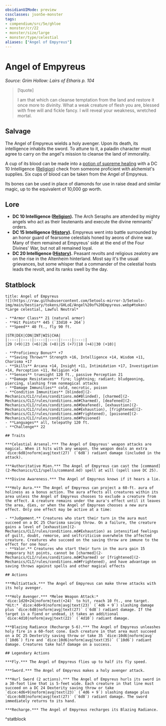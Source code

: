 ```yaml
---
obsidianUIMode: preview
cssclasses: json5e-monster
tags:
- compendium/src/5e/ghloe
- monster/cr/22
- monster/size/large
- monster/type/celestial
aliases: ["Angel of Empyreus"]
---
```

# Angel of Empyreus
*Source: Grim Hollow: Lairs of Etharis p. 104*  

> [!quote]  
> 
> I am that which can cleanse temptation from the land and restore it once more to divinity. What a weak creature of flesh you are, blessed with free will and fickle fancy. I will reveal your weakness, wretched mortal.

## Salvage

The Angel of Empyreus wields a holy avenger. Upon its death, its intelligence inhabits the sword. To attune to it, a paladin character must agree to carry on the angel's mission to cleanse the land of immorality.

A cup of its blood can be made into a [potion of supreme healing](2-Mechanics/CLI/items/potion-of-supreme-healing.md) with a DC 10 Intelligence ([Religion](2-Mechanics/CLI/rules/skills.md#Religion)) check from someone proficient with alchemist's supplies. Six cups of blood can be taken from the Angel of Empyreus.

Its bones can be used in place of diamonds for use in raise dead and similar magic, up to the equivalent of 10,000 gp worth.

## Lore

- **DC 10 Intelligence ([Religion](2-Mechanics/CLI/rules/skills.md#Religion)).** The Arch Seraphs are attended by mighty angels who act as their lieutenants and execute the divine remnants' orders.  
- **DC 15 Intelligence ([History](2-Mechanics/CLI/rules/skills.md#History)).** Empyreus went into battle surrounded by an honor guard of fearsome celestials honed by aeons of divine war. Many of them remained at Empyreus' side at the end of the Four Divines' War, but not all remained loyal.  
- **DC 20 Intelligence ([History](2-Mechanics/CLI/rules/skills.md#History)).** Peasant revolts and religious zealotry are on the rise in the Altenheim hinterland. Most say it's the usual grievances, but some whisper that a commander of the celestial hosts leads the revolt, and its ranks swell by the day.  

## Statblock

```ad-statblock
title: Angel of Empyreus
![](https://raw.githubusercontent.com/5etools-mirror-3/5etools-img/main/bestiary/tokens/GHLoE/Angel%20of%20Empyreus.webp#token)
*Large celestial, Lawful Neutral*

- **Armor Class** 21 (natural armor)
- **Hit Points** 445 (`33d10 + 264`)
- **Speed** 40 ft., fly 90 ft.

|STR|DEX|CON|INT|WIS|CHA|
|:---:|:---:|:---:|:---:|:---:|:---:|
|29 (+9)|23 (+6)|26 (+8)|25 (+7)|18 (+4)|30 (+10)|

- **Proficiency Bonus** +7
- **Saving Throws** Strength +16, Intelligence +14, Wisdom +11, Charisma +17
- **Skills** Arcana +14, Insight +11, Intimidation +17, Investigation +14, Perception +11, Religion +14
- **Senses** truesight 120 ft., passive Perception 21
- **Damage Resistances** fire; lightning; radiant; bludgeoning, piercing, slashing from nonmagical attacks
- **Damage Immunities** cold, necrotic, poison
- **Condition Immunities** [blinded](2-Mechanics/CLI/rules/conditions.md#Blinded), [charmed](2-Mechanics/CLI/rules/conditions.md#Charmed), [deafened](2-Mechanics/CLI/rules/conditions.md#Deafened), [exhaustion](2-Mechanics/CLI/rules/conditions.md#Exhaustion), [frightened](2-Mechanics/CLI/rules/conditions.md#Frightened), [poisoned](2-Mechanics/CLI/rules/conditions.md#Poisoned)
- **Languages** all, telepathy 120 ft.
- **Challenge** 22

## Traits

***Celestial Arsenal.*** The Angel of Empyreus' weapon attacks are magical. When it hits with any weapon, the weapon deals an extra `dice:6d8|noform|avg|text(27)` (`6d8`) radiant damage (included in the attack).

***Authoritative Mien.*** The Angel of Empyreus can cast the [command](2-Mechanics/CLI/spells/command.md) spell at will (spell save DC 25).

***Divine Awareness.*** The Angel of Empyreus knows if it hears a lie.

***Holy Aura.*** The Angel of Empyreus can project a 60-ft. aura of holiness as a bonus action. The aura affects all creatures within its area unless the Angel of Empyreus chooses to exclude a creature from the effect. A creature remains under the aura's effect until it leaves the area, dies, or when the Angel of Empyrean chooses a new aura effect. Only one effect may be active at a time:

- **Judgement.** Creatures who start their turn in the aura must succeed on a DC 25 Charisma saving throw. On a failure, the creature gains a level of [exhaustion](2-Mechanics/CLI/rules/conditions.md#Exhaustion) as intensified feelings of guilt, doubt, remorse, and selfcriticism overwhelm the affected creature. Creatures who succeed on the saving throw are immune to the effect for one hour.  
- **Valor.** Creatures who start their turn in the aura gain 15 temporary hit points, cannot be [charmed](2-Mechanics/CLI/rules/conditions.md#Charmed) or [frightened](2-Mechanics/CLI/rules/conditions.md#Frightened), and have advantage on saving throws against spells and other magical effects  

## Actions

***Multiattack.*** The Angel of Empyreus can make three attacks with its holy avenger.

***Holy Avenger.*** *Melee Weapon Attack:* `dice:1d20+24|noform|text(+24)` to hit, reach 10 ft., one target. *Hit:* `dice:4d6+9|noform|avg|text(23)` (`4d6 + 9`) slashing damage plus `dice:6d8|noform|avg|text(27)` (`6d8`) radiant damage. If the target is a fiend or undead, it takes an additional `dice:4d10|noform|avg|text(22)` (`4d10`) radiant damage.

***Blazing Radiance (Recharge 5-6).*** The Angel of Empyreus unleashes holy fire in a 60-foot cone. Each creature in that area must succeed on a DC 25 Dexterity saving throw or take 35 `dice:10d6|noform|avg` (`10d6`) fire and `dice:10d6|noform|avg|text(35)` (`10d6`) radiant damage. Creatures take half damage on a success.

## Legendary Actions

***Fly.*** The Angel of Empyreus flies up to half its fly speed.

***Sword.*** The Angel of Empyreus makes a holy avenger attack.

***Hurl Sword (2 actions).*** The Angel of Empyreus hurls its sword in a 30-foot line that is 5-feet wide. Each creature in that line must succeed on a DC 24 Dexterity saving throw or take `dice:4d6+9|noform|avg|text(23)` (`4d6 + 9`) slashing damage plus `dice:6d8|noform|avg|text(27)` (`6d8`) radiant damage. The sword immediately returns to its hand.

***Recharge.*** The Angel of Empyreus recharges its Blazing Radiance.
```
^statblock